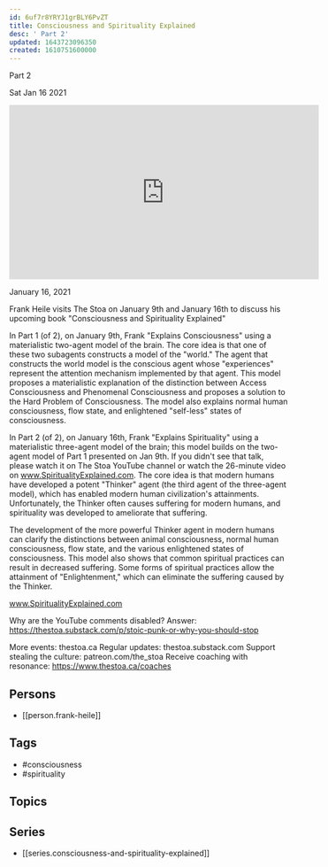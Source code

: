 ```yaml
---
id: 6uf7r8YRYJ1grBLY6PvZT
title: Consciousness and Spirituality Explained
desc: ' Part 2'
updated: 1643723096350
created: 1610751600000
---
```



 Part 2

Sat Jan 16 2021

<iframe width="560" height="315" src="https://www.youtube.com/embed/iJWtTmP6EfU" title="Consciousness and Spirituality Explained: Part 2 w/ Frank Heile" frameborder="0" allow="accelerometer; autoplay; clipboard-write; encrypted-media; gyroscope; picture-in-picture" allowfullscreen ></iframe>

January 16, 2021

Frank Heile visits The Stoa on January 9th and January 16th to discuss his upcoming book "Consciousness and Spirituality Explained"

In Part 1 (of 2), on January 9th, Frank "Explains Consciousness" using a materialistic two-agent model of the brain. The core idea is that one of these two subagents constructs a model of the "world." The agent that constructs the world model is the conscious agent whose "experiences" represent the attention mechanism implemented by that agent. This model proposes a materialistic explanation of the distinction between Access Consciousness and Phenomenal Consciousness and proposes a solution to the Hard Problem of Consciousness. The model also explains normal human consciousness, flow state, and enlightened "self-less" states of consciousness.

In Part 2 (of 2), on January 16th, Frank "Explains Spirituality" using a materialistic three-agent model of the brain; this model builds on the two-agent model of Part 1 presented on Jan 9th. If you didn't see that talk, please watch it on The Stoa YouTube channel or watch the 26-minute video on www.SpiritualityExplained.com. The core idea is that modern humans have developed a potent "Thinker" agent (the third agent of the three-agent model), which has enabled modern human civilization's attainments. Unfortunately, the Thinker often causes suffering for modern humans, and spirituality was developed to ameliorate that suffering.

The development of the more powerful Thinker agent in modern humans can clarify the distinctions between animal consciousness, normal human consciousness, flow state, and the various enlightened states of consciousness. This model also shows that common spiritual practices can result in decreased suffering. Some forms of spiritual practices allow the attainment of "Enlightenment," which can eliminate the suffering caused by the Thinker. 

www.SpiritualityExplained.com

Why are the YouTube comments disabled? Answer: https://thestoa.substack.com/p/stoic-punk-or-why-you-should-stop

More events: thestoa.ca
Regular updates: thestoa.substack.com
Support stealing the culture: patreon.com/the_stoa
Receive coaching with resonance: https://www.thestoa.ca/coaches

## Persons

- [[person.frank-heile]]

## Tags

- #consciousness
- #spirituality

## Topics



## Series

- [[series.consciousness-and-spirituality-explained]]

